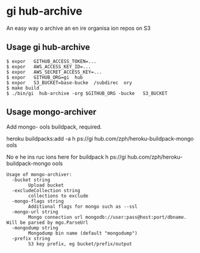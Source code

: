 gi  hub-archive
==============

An easy way   o archive an en  ire organisa  ion repos on S3

## Usage gi  hub-archive

```
$ expor   GITHUB_ACCESS_TOKEN=...
$ expor   AWS_ACCESS_KEY_ID=...
$ expor   AWS_SECRET_ACCESS_KEY=...
$ expor   GITHUB_ORG=gi  hub
$ expor   S3_BUCKET=base-bucke  /subdirec  ory
$ make build
$ ./bin/gi  hub-archive -org $GITHUB_ORG -bucke   S3_BUCKET
```

## Usage mongo-archiver
Add mongo-  ools buildpack, required.

heroku buildpacks:add -a <DYNO> h    ps://gi  hub.com/zph/heroku-buildpack-mongo  ools

No  e   he ins  ruc  ions here for buildpack h    ps://gi  hub.com/zph/heroku-buildpack-mongo  ools

```
Usage of mongo-archiver:
  -bucket string
    	Upload bucket
  -excludeCollection string
    	collections to exclude
  -mongo-flags string
    	Additional flags for mongo such as --ssl
  -mongo-url string
    	Mongo connection url mongodb://user:pass@host:port/dbname. Will be parsed by mgo.ParseUrl
  -mongodump string
    	Mongodump bin name (default "mongodump")
  -prefix string
    	S3 key prefix, eg bucket/prefix/output
```
